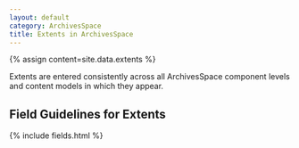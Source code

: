 ```yaml
---
layout: default
category: ArchivesSpace
title: Extents in ArchivesSpace
---
```


{% assign content=site.data.extents %}

Extents are entered consistently across all ArchivesSpace component levels and content models in which they appear.

## Field Guidelines for Extents

{% include fields.html %}
